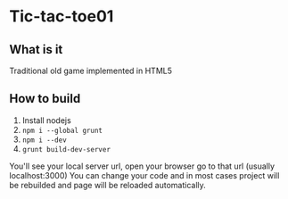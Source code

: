 # Tic-tac-toe01

## What is it
Traditional old game implemented in HTML5

## How to build
1. Install nodejs
1. `npm i --global grunt`
1. `npm i --dev`
1. `grunt build-dev-server`

You'll see your local server url, open your browser go to that url (usually localhost:3000)
You can change your code and in most cases project will be rebuilded and page will be reloaded
automatically. 